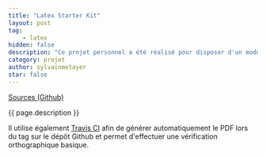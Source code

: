 ```yaml
---
title: "Latex Starter Kit"
layout: post
tag: 
    - latex
hidden: false
description: "Ce projet personnel a été réalisé pour disposer d'un modèle lors de la réalisation d'écrits avec LateX."
category: projet
author: sylvainmetayer
star: false
---
```


[Sources (Github)](https://github.com/sylvainmetayer/LaTeX-starterkit)

{{ page.description }}

Il utilise également [Travis CI](https://travis-ci.org/) afin de générer automatiquement le PDF lors du tag sur le dépôt Github et permet d'effectuer une vérification orthographique basique.

